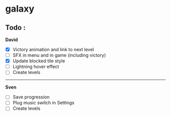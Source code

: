 # galaxy
## Todo :
__David__
* [X] Victory animation and link to next level
* [ ] SFX in menu and in game (including victory)
* [X] Update blocked tile style
* [ ] Lightning hover effect
* [ ] Create levels
-----------------
__Sven__
* [ ] Save progression
* [ ] Plug music switch in Settings
* [ ] Create levels